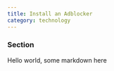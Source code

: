 ```yaml
---
title: Install an Adblocker
category: technology
---
```


### Section

Hello world, some markdown here
